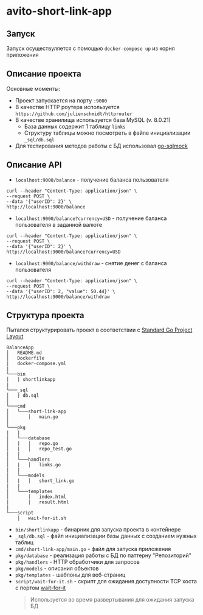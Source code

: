# avito-short-link-app
## Запуск
Запуск осуществуляется с помощью `docker-compose up` из корня приложения
## Описание проекта
Основные моменты:
- Проект запускается на порту `:9000`
- В качестве HTTP роутера используется `https://github.com/julienschmidt/httprouter`
- В качестве хранилища используется база MySQL (v. 8.0.21)
  + База данных содержит 1 таблицу `links` 
  + Структуру таблицы можно посмотреть в файле инициализации `_sql/db.sql`
- Для тестирования методов работы с БД использовал [go-sqlmock](https://github.com/DATA-DOG/go-sqlmock)
  
## Описание API
- `localhost:9000/balance` - получение баланса пользователя
```
curl --header "Content-Type: application/json" \
--request POST \
--data '{"userID": 2}' \
http://localhost:9000/balance
```
- `localhost:9000/balance?currency=USD` - получение баланса пользователя в заданной валюте
```
curl --header "Content-Type: application/json" \
--request POST \
--data '{"userID": 2}' \
http://localhost:9000/balance?currency=USD
```
- `localhost:9000/balance/withdraw` - снятие денег с баланса пользователя
```
curl --header "Content-Type: application/json" \
--request POST \
--data '{"userID": 2, "value": 50.44}' \
http://localhost:9000/balance/withdraw
```
## Структура проекта
Пытался структурировать проект в соответствии с [Standard Go Project Layout](https://github.com/golang-standards/project-layout)
```
BalanceApp
│   README.md
│   Dockerfile
|   docker-compose.yml
|
└───bin
│   | shortlinkapp
|
└───_sql
│   | db.sql
│
└───cmd
│   └───short-link-app
│       │   main.go
│   
└───pkg
|   |
│   └───database
│   |   │   repo.go
│   |   │   repo_test.go
|   |
│   └───handlers
│   |   │   links.go
|   |
│   └───models
│   |   │   short_link.go
|   |
│   └───templates
│       │   index.html
|       |   result.html  
|
└───script
    │   wait-for-it.sh
```

- `bin/shortlinkapp` - бинарник для запуска проекта в контейнере
- `_sql/db.sql` - файл инициализации базы данных с созданием нужных таблиц
- `cmd/short-link-app/main.go` - файл для запуска приложения
- `pkg/database` - реализация работы с БД по паттерну "Репозиторий"
- `pkg/handlers` - HTTP обработчики для запросов
- `pkg/models` - описания объектов
- `pkg/templates` - шаблоны для веб-страниц
- `script/wait-for-it.sh` - скрипт для ожидания доступности TCP хоста с портом [wait-for-it](https://github.com/vishnubob/wait-for-it)
  > Используется во время развертывания для ожидания запуска БД
